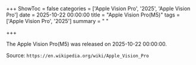+++
ShowToc = false
categories = ['Apple Vision Pro', '2025', 'Apple Vision Pro']
date = 2025-10-22 00:00:00
title = "Apple Vision Pro(M5)"
tags = ['Apple Vision Pro', '2025']
summary = " "

+++

The Apple Vision Pro(M5) was released on 2025-10-22 00:00:00.

Source: `https://en.wikipedia.org/wiki/Apple_Vision_Pro`
